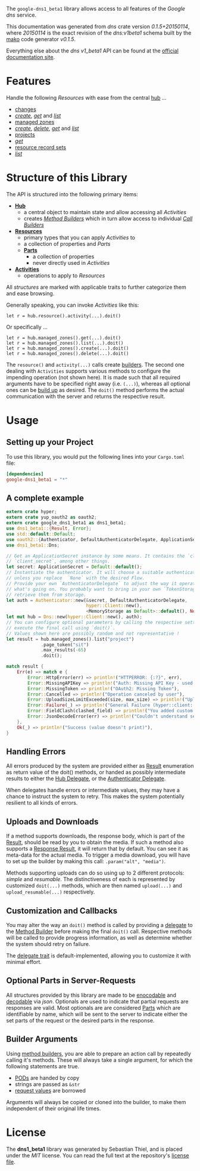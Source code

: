 <!---
DO NOT EDIT !
This file was generated automatically from 'src/mako/api/README.md.mako'
DO NOT EDIT !
-->
The `google-dns1_beta1` library allows access to all features of the *Google dns* service.

This documentation was generated from *dns* crate version *0.1.5+20150114*, where *20150114* is the exact revision of the *dns:v1beta1* schema built by the [mako](http://www.makotemplates.org/) code generator *v0.1.5*.

Everything else about the *dns* *v1_beta1* API can be found at the
[official documentation site](https://developers.google.com/cloud-dns).
# Features

Handle the following *Resources* with ease from the central [hub](http://byron.github.io/google-apis-rs/google-dns1_beta1/struct.Dns.html) ... 

* [changes](http://byron.github.io/google-apis-rs/google-dns1_beta1/struct.Change.html)
 * [*create*](http://byron.github.io/google-apis-rs/google-dns1_beta1/struct.ChangeCreateCall.html), [*get*](http://byron.github.io/google-apis-rs/google-dns1_beta1/struct.ChangeGetCall.html) and [*list*](http://byron.github.io/google-apis-rs/google-dns1_beta1/struct.ChangeListCall.html)
* [managed zones](http://byron.github.io/google-apis-rs/google-dns1_beta1/struct.ManagedZone.html)
 * [*create*](http://byron.github.io/google-apis-rs/google-dns1_beta1/struct.ManagedZoneCreateCall.html), [*delete*](http://byron.github.io/google-apis-rs/google-dns1_beta1/struct.ManagedZoneDeleteCall.html), [*get*](http://byron.github.io/google-apis-rs/google-dns1_beta1/struct.ManagedZoneGetCall.html) and [*list*](http://byron.github.io/google-apis-rs/google-dns1_beta1/struct.ManagedZoneListCall.html)
* [projects](http://byron.github.io/google-apis-rs/google-dns1_beta1/struct.Project.html)
 * [*get*](http://byron.github.io/google-apis-rs/google-dns1_beta1/struct.ProjectGetCall.html)
* [resource record sets](http://byron.github.io/google-apis-rs/google-dns1_beta1/struct.ResourceRecordSet.html)
 * [*list*](http://byron.github.io/google-apis-rs/google-dns1_beta1/struct.ResourceRecordSetListCall.html)




# Structure of this Library

The API is structured into the following primary items:

* **[Hub](http://byron.github.io/google-apis-rs/google-dns1_beta1/struct.Dns.html)**
    * a central object to maintain state and allow accessing all *Activities*
    * creates [*Method Builders*](http://byron.github.io/google-apis-rs/google-dns1_beta1/trait.MethodsBuilder.html) which in turn
      allow access to individual [*Call Builders*](http://byron.github.io/google-apis-rs/google-dns1_beta1/trait.CallBuilder.html)
* **[Resources](http://byron.github.io/google-apis-rs/google-dns1_beta1/trait.Resource.html)**
    * primary types that you can apply *Activities* to
    * a collection of properties and *Parts*
    * **[Parts](http://byron.github.io/google-apis-rs/google-dns1_beta1/trait.Part.html)**
        * a collection of properties
        * never directly used in *Activities*
* **[Activities](http://byron.github.io/google-apis-rs/google-dns1_beta1/trait.CallBuilder.html)**
    * operations to apply to *Resources*

All *structures* are marked with applicable traits to further categorize them and ease browsing.

Generally speaking, you can invoke *Activities* like this:

```Rust,ignore
let r = hub.resource().activity(...).doit()
```

Or specifically ...

```ignore
let r = hub.managed_zones().get(...).doit()
let r = hub.managed_zones().list(...).doit()
let r = hub.managed_zones().create(...).doit()
let r = hub.managed_zones().delete(...).doit()
```

The `resource()` and `activity(...)` calls create [builders][builder-pattern]. The second one dealing with `Activities` 
supports various methods to configure the impending operation (not shown here). It is made such that all required arguments have to be 
specified right away (i.e. `(...)`), whereas all optional ones can be [build up][builder-pattern] as desired.
The `doit()` method performs the actual communication with the server and returns the respective result.

# Usage

## Setting up your Project

To use this library, you would put the following lines into your `Cargo.toml` file:

```toml
[dependencies]
google-dns1_beta1 = "*"
```

## A complete example

```Rust
extern crate hyper;
extern crate yup_oauth2 as oauth2;
extern crate google_dns1_beta1 as dns1_beta1;
use dns1_beta1::{Result, Error};
use std::default::Default;
use oauth2::{Authenticator, DefaultAuthenticatorDelegate, ApplicationSecret, MemoryStorage};
use dns1_beta1::Dns;

// Get an ApplicationSecret instance by some means. It contains the `client_id` and 
// `client_secret`, among other things.
let secret: ApplicationSecret = Default::default();
// Instantiate the authenticator. It will choose a suitable authentication flow for you, 
// unless you replace  `None` with the desired Flow.
// Provide your own `AuthenticatorDelegate` to adjust the way it operates and get feedback about 
// what's going on. You probably want to bring in your own `TokenStorage` to persist tokens and
// retrieve them from storage.
let auth = Authenticator::new(&secret, DefaultAuthenticatorDelegate,
                              hyper::Client::new(),
                              <MemoryStorage as Default>::default(), None);
let mut hub = Dns::new(hyper::Client::new(), auth);
// You can configure optional parameters by calling the respective setters at will, and
// execute the final call using `doit()`.
// Values shown here are possibly random and not representative !
let result = hub.managed_zones().list("project")
             .page_token("sit")
             .max_results(-65)
             .doit();

match result {
    Err(e) => match e {
        Error::HttpError(err) => println!("HTTPERROR: {:?}", err),
        Error::MissingAPIKey => println!("Auth: Missing API Key - used if there are no scopes"),
        Error::MissingToken => println!("OAuth2: Missing Token"),
        Error::Cancelled => println!("Operation canceled by user"),
        Error::UploadSizeLimitExceeded(size, max_size) => println!("Upload size too big: {} of {}", size, max_size),
        Error::Failure(_) => println!("General Failure (hyper::client::Response doesn't print)"),
        Error::FieldClash(clashed_field) => println!("You added custom parameter which is part of builder: {:?}", clashed_field),
        Error::JsonDecodeError(err) => println!("Couldn't understand server reply - maybe API needs update: {:?}", err),
    },
    Ok(_) => println!("Success (value doesn't print)"),
}

```
## Handling Errors

All errors produced by the system are provided either as [Result](http://byron.github.io/google-apis-rs/google-dns1_beta1/enum.Result.html) enumeration as return value of 
the doit() methods, or handed as possibly intermediate results to either the 
[Hub Delegate](http://byron.github.io/google-apis-rs/google-dns1_beta1/trait.Delegate.html), or the [Authenticator Delegate](http://byron.github.io/google-apis-rs/google-dns1_beta1/../yup-oauth2/trait.AuthenticatorDelegate.html).

When delegates handle errors or intermediate values, they may have a chance to instruct the system to retry. This 
makes the system potentially resilient to all kinds of errors.

## Uploads and Downloads
If a method supports downloads, the response body, which is part of the [Result](http://byron.github.io/google-apis-rs/google-dns1_beta1/enum.Result.html), should be
read by you to obtain the media.
If such a method also supports a [Response Result](http://byron.github.io/google-apis-rs/google-dns1_beta1/trait.ResponseResult.html), it will return that by default.
You can see it as meta-data for the actual media. To trigger a media download, you will have to set up the builder by making
this call: `.param("alt", "media")`.

Methods supporting uploads can do so using up to 2 different protocols: 
*simple* and *resumable*. The distinctiveness of each is represented by customized 
`doit(...)` methods, which are then named `upload(...)` and `upload_resumable(...)` respectively.

## Customization and Callbacks

You may alter the way an `doit()` method is called by providing a [delegate](http://byron.github.io/google-apis-rs/google-dns1_beta1/trait.Delegate.html) to the 
[Method Builder](http://byron.github.io/google-apis-rs/google-dns1_beta1/trait.CallBuilder.html) before making the final `doit()` call. 
Respective methods will be called to provide progress information, as well as determine whether the system should 
retry on failure.

The [delegate trait](http://byron.github.io/google-apis-rs/google-dns1_beta1/trait.Delegate.html) is default-implemented, allowing you to customize it with minimal effort.

## Optional Parts in Server-Requests

All structures provided by this library are made to be [enocodable](http://byron.github.io/google-apis-rs/google-dns1_beta1/trait.RequestValue.html) and 
[decodable](http://byron.github.io/google-apis-rs/google-dns1_beta1/trait.ResponseResult.html) via *json*. Optionals are used to indicate that partial requests are responses 
are valid.
Most optionals are are considered [Parts](http://byron.github.io/google-apis-rs/google-dns1_beta1/trait.Part.html) which are identifiable by name, which will be sent to 
the server to indicate either the set parts of the request or the desired parts in the response.

## Builder Arguments

Using [method builders](http://byron.github.io/google-apis-rs/google-dns1_beta1/trait.CallBuilder.html), you are able to prepare an action call by repeatedly calling it's methods.
These will always take a single argument, for which the following statements are true.

* [PODs][wiki-pod] are handed by copy
* strings are passed as `&str`
* [request values](http://byron.github.io/google-apis-rs/google-dns1_beta1/trait.RequestValue.html) are borrowed

Arguments will always be copied or cloned into the builder, to make them independent of their original life times.

[wiki-pod]: http://en.wikipedia.org/wiki/Plain_old_data_structure
[builder-pattern]: http://en.wikipedia.org/wiki/Builder_pattern
[google-go-api]: https://github.com/google/google-api-go-client

# License
The **dns1_beta1** library was generated by Sebastian Thiel, and is placed 
under the *MIT* license.
You can read the full text at the repository's [license file][repo-license].

[repo-license]: https://github.com/Byron/google-apis-rs/LICENSE.md
